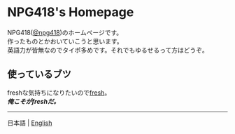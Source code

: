 # NPG418's Homepage

NPG418([@npg418](https://github.com/npg418))のホームページです。\
作ったものとかおいていこうと思います。\
英語力が皆無なのでタイポ多めです。それでもゆるせるって方はどうぞ。

## 使っているブツ

freshな気持ちになりたいので[fresh](https://fresh.deno.dev/)。\
_**俺こそがfreshだ。**_

---

日本語 | [English](./README.en.md)
